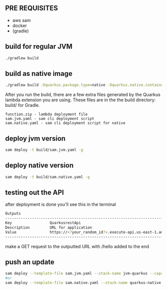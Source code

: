 ## PRE REQUISITES
- aws sam
- docker 
- (gradle)

## build for regular JVM
```bash
./gradlew build
```

## build as native image
```bash
./gradlew build -Dquarkus.package.type=native -Dquarkus.native.container-build=true -Dquarkus.native.container-runtime=docker
```

After you run the build, there are a few extra files generated by the Quarkus lambda extension you are using. These files are in the the build directory: build/ for Gradle.

    function.zip - lambda deployment file
    sam.jvm.yaml - sam cli deployment script
    sam.native.yaml - sam cli deployment script for native


## deploy jvm version
```bash
sam deploy -t build/sam.jvm.yaml -g
```

## deploy native version
```bash
sam deploy -t build/sam.native.yaml -g
```

## testing out the API
after deployment is done you'll see this in the terminal
```bash
Outputs                                                                                                        
------------------------------------------------------------------------------------------
Key                 QuarkusrestApi                                                                                 
Description         URL for application                                                                            
Value               https://<?your_random_id?>.execute-api.us-east-1.amazonaws.com/                                        
------------------------------------------------------------------------------------------
```

make a GET request to the outputted URL with /hello added to the end

## push an update
```bash
sam deploy --template-file sam.jvm.yaml --stack-name jvm-quarkus --capabilities CAPABILITY_IAM
#or
sam deploy --template-file sam.native.yaml --stack-name quarkus-native --capabilities CAPABILITY_IAM
```